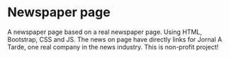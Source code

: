 # Newspaper page
A newspaper page based on a real newspaper page. Using HTML, Bootstrap, CSS and JS.
The news on page have directly links for Jornal A Tarde, one real company in the news industry.
This is non-profit project!
